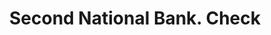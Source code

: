 ---
doi: 10.7916/D8K65W8M
date_other: '1880'
date_other_textual: 1880-1889
form: printed ephemera
genre:
- Checks (bank checks)
name:
- Second National Bank
object_in_context_url: https://biggert.cul.columbia.edu/items/view/ave_biggert_01735
subject_hierarchical_geographic:
- Belvidere, Illinois, United States
subject_name:
- Second National Bank
title: Second National Bank. Check
sort_title: Second National Bank. Check
call_number: ave_biggert_01735
coordinates:
- 42.25472222222222,-88.84416666666667
pid: ave_biggert_01735
identifiers: ave_biggert_01735
thumbnail: https://derivativo-1.library.columbia.edu/iiif/2/ldpd:490877/full/!256,256/0/native.jpg
permalink: "/items/ave_biggert_01735/"
layout: iiif-image-page
---